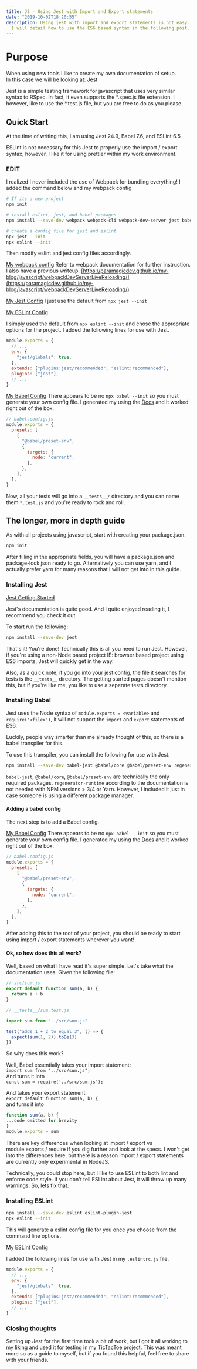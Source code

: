 ```yaml
---
title: JS - Using Jest with Import and Export statements
date: "2019-10-02T18:20:55"
description: Using jest with import and export statements is not easy.
  I will detail how to use the ES6 based syntax in the following post.
---
```


# Purpose

When using new tools I like to create my own documentation of setup.<br>
In this case we will be looking at: [Jest](https://jestjs.io)<br>

Jest is a simple testing framework for javascript that uses
very similar syntax to RSpec. In fact, it even supports the \*.spec.js file extension.
I however, like to use the \*.test.js file, but you are free to do as you please.

## Quick Start

At the time of writing this, I am using Jest 24.9, Babel 7.6, and ESLint 6.5

ESLint is not necessary for this Jest to properly use the import / export syntax,
however, I like it for using prettier within my work environment.

### EDIT

I realized I never included the use of Webpack for bundling everything! I added the command below and my webpack config

```bash
# If its a new project
npm init

# install eslint, jest, and babel packages
npm install --save-dev webpack webpack-cli webpack-dev-server jest babel-jest babel-loader @babel/core @babel/preset-env regenerator-runtime eslint eslint-plugin-jest

# create a config file for jest and eslint
npx jest --init
npx eslint --init
```

Then modify eslint and jest config files accordingly.

[My webpack config](https://github.com/ParamagicDev/TicTacToeJS/blob/master/webpack.config.js)
Refer to webpack documentation for further instruction. I also have a previous writeup.
[https://paramagicdev.github.io/my-blog/javascript/webpackDevServerLiveReloading/](https://paramagicdev.github.io/my-blog/javascript/webpackDevServerLiveReloading/)

[My Jest Config](https://github.com/ParamagicDev/TicTacToeJS/blob/master/jest.config.js)
I just use the default from `npx jest --init`

[My ESLint Config](https://github.com/ParamagicDev/TicTacToeJS/blob/master/.eslintrc.js)

I simply used the default from `npx eslint --init` and chose the appropriate options for the project.
I added the following lines for use with Jest.

```javascript
module.exports = {
  // ...
  env: {
    "jest/globals": true,
  },
  extends: ["plugins:jest/recommended", "eslint:recommended"],
  plugins: ["jest"],
  // ...
}
```

[My Babel Config](https://github.com/ParamagicDev/TicTacToeJS/blob/master/babel.config.js)
There appears to be no `npx babel --init` so you must generate your own config file.
I generated my using the [Docs](https://jestjs.io/docs/en/getting-started#using-babel)
and it worked right out of the box.

```javascript
// babel.config.js
module.exports = {
  presets: [
    [
      "@babel/preset-env",
      {
        targets: {
          node: "current",
        },
      },
    ],
  ],
}
```

Now, all your tests will go into a `__tests__/` directory and you can name them
`*.test.js` and you're ready to rock and roll.

## The longer, more in depth guide

As with all projects using javascript, start with creating your package.json.<br>

```bash
npm init
```

After filling in the appropriate fields, you will have a package.json and package-lock.json
ready to go. Alternatively you can use yarn, and I actually prefer yarn for many reasons
that I will not get into in this guide.

### Installing Jest

[Jest Getting Started](https://jestjs.io/docs/en/22.x/getting-started.html)<br>

Jest's documentation is quite good. And I quite enjoyed reading it, I recommend you check it out<br>

To start run the following:

```bash
npm install --save-dev jest
```

That's it! You're done! Technically this is all you need to run Jest. However,
if you're using a non-Node based project IE: browser based project using ES6 imports,
Jest will quickly get in the way.

Also, as a quick note, if you go into your jest config, the file it searches for tests
is the `__tests__` directory. The getting started pages doesn't mention this, but
if you're like me, you like to use a seperate tests directory.

### Installing Babel

Jest uses the Node syntax of `module.exports = <variable>` and `require('<file>')`,
it will not support the `import` and `export` statements of ES6.

Luckily, people way smarter than me already thought of this,
so there is a babel transpiler for this.

To use this transpiler, you can install the following for use with Jest.

```bash
npm install --save-dev babel-jest @babel/core @babel/preset-env regenerator-runtime
```

`babel-jest`, `@babel/core`, `@babel/preset-env` are technically the only required
packages. `regenerator-runtime` according to the documentation is not needed with
NPM versions > 3/4 or Yarn. However, I included it just in case someone is using
a different package manager.

#### Adding a babel config

The next step is to add a Babel config.

[My Babel Config](https://github.com/ParamagicDev/TicTacToeJS/blob/master/babel.config.js)
There appears to be no `npx babel --init` so you must generate your own config file.
I generated my using the [Docs](https://jestjs.io/docs/en/getting-started#using-babel)
and it worked right out of the box.

```javascript
// babel.config.js
module.exports = {
  presets: [
    [
      "@babel/preset-env",
      {
        targets: {
          node: "current",
        },
      },
    ],
  ],
}
```

After adding this to the root of your project, you should be ready to start using
import / export statements wherever you want!

#### Ok, so how does this all work?

Well, based on what I have read it's super simple.
Let's take what the documentation uses.
Given the following file:

```javascript
// src/sum.js
export default function sum(a, b) {
  return a + b
}
```

```javascript
// __tests__/sum.test.js

import sum from "../src/sum.js"

test("adds 1 + 2 to equal 3", () => {
  expect(sum(1, 2)).toBe(3)
})
```

So why does this work?

Well, Babel essentially takes your import statement: <br>
`import sum from "../src/sum.js";` <br>
And turns it into<br>
`const sum = require('../src/sum.js');`

And takes your export statement: <br>
`export default function sum(a, b) {`<br>
and turns it into<br>

```javascript
function sum(a, b) {
...code omitted for brevity
}
module.exports = sum
```

There are key differences when looking at import / export vs module.exports / require
if you dig further and look at the specs. I won't get into the differences here, but
there is a reason import / export statements are currently only experimental in NodeJS.

Technically, you could stop here, but I like to use ESLint to both lint and enforce code style.
If you don't tell ESLint about Jest, it will throw up many warnings. So, lets fix that.

### Installing ESLint

```bash
npm install --save-dev eslint eslint-plugin-jest
npx eslint --init
```

This will generate a eslint config file for you once you choose from the command line
options.

[My ESLint Config](https://github.com/ParamagicDev/TicTacToeJS/blob/master/.eslintrc.js)

I added the following lines for use with Jest in my `.eslintrc.js` file.

```javascript
module.exports = {
  // ...
  env: {
    "jest/globals": true,
  },
  extends: ["plugins:jest/recommended", "eslint:recommended"],
  plugins: ["jest"],
  // ...
}
```

### Closing thoughts

Setting up Jest for the first time took a bit of work, but I got it all working to
my liking and used it for testing in my [TicTacToe project](https://github.com/ParamagicDev/TicTacToeJS).
This was meant more so as a guide to myself, but if you found this helpful, feel free
to share with your friends.
